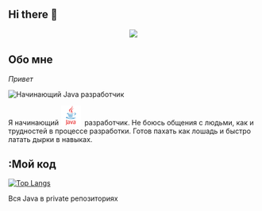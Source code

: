 ## Hi there 👋

<div id="header" align="center">
  <img src="https://media.giphy.com/media/M9gbBd9nbDrOTu1Mqx/giphy.gif" width="100"/>
</div>

## Обо мне

_Привет_

![Начинающий Java разработчик](image.png)

Я начинающий   <img src="https://github.com/devicons/devicon/blob/master/icons/java/java-original-wordmark.svg" title="Java" alt="Java" width="40" height="40"/>&nbsp;
 разработчик. Не боюсь общения с людьми, как и трудностей в процессе разработки. Готов пахать как лошадь и быстро латать дырки в навыках.

## :Мой код

[![Top Langs](https://github-readme-stats.vercel.app/api/top-langs/?username=SHURypIK&layout=compact&theme=vision-friendly-dark)](https://github.com/anuraghazra/github-readme-stats)

Вся Java в private репозиториях
